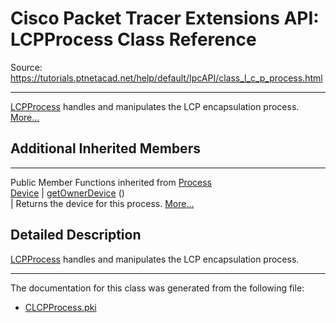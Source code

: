 # Cisco Packet Tracer Extensions API: LCPProcess Class Reference

Source: https://tutorials.ptnetacad.net/help/default/IpcAPI/class_l_c_p_process.html

---

[LCPProcess](class_l_c_p_process.html "LCPProcess handles and manipulates the LCP encapsulation process.") handles and manipulates the LCP encapsulation process. [More...](class_l_c_p_process.html#details)

##  Additional Inherited Members  
  
---  
Public Member Functions inherited from [Process](class_process.html)  
[Device](class_device.html) | [getOwnerDevice](class_process.html#a9cc34f553b0325e0f4074301fd36b77b) ()  
| Returns the device for this process. [More...](class_process.html#a9cc34f553b0325e0f4074301fd36b77b)  
  
  
## Detailed Description

[LCPProcess](class_l_c_p_process.html "LCPProcess handles and manipulates the LCP encapsulation process.") handles and manipulates the LCP encapsulation process. 

* * *

The documentation for this class was generated from the following file:

  * [CLCPProcess.pki](_c_l_c_p_process_8pki.html)


